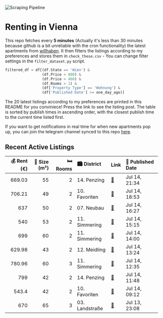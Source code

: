 ![Scraping Pipeline](https://github.com/AthomsG/renting-in-vienna/actions/workflows/run_pipeline.yml/badge.svg)


# Renting in Vienna

This repo fetches every **5 minutes** (Actually it's less than 30 minutes because github is a bit unreliable with the cron functionality) the latest apartments from [willhaben](https://www.willhaben.at/).
It then filters the listings according to my preferences and stores them in `check_these.csv` - You can change filter settings in the `filter_dataset.py` script.

```python
filtered_df = df[(df.State == 'Wien') & 
                 (df.Price < 800) &
                 (df.Price > 400) &
                 (df.Rooms > 1) &
                 (df['Property Type'] == 'Wohnung') &
                 (df['Published Date'] >= one_day_ago)]
```

The 20 latest listings according to my preferences are printed in this README for you conviniece! Press the link to see the listing post.
The table is sorted by publish times in ascending order, with the closest publish time to the current time listed first.

If you want to get notifications in real time for when new apartments pop up, you can join the telegram channel synced to this repo [here](https://t.me/+1HPAYOf5BSsyNTlk).

## Recent Active Listings

|   💰 Rent (€) |   📏 Size (m²) |   🛏️ Rooms | 🏙️ District    | Link                                                                                                                                                                                                                   | 📅 Published Date   |
|-------------:|--------------:|-----------:|:---------------|:-----------------------------------------------------------------------------------------------------------------------------------------------------------------------------------------------------------------------|:-------------------|
|       669.03 |            55 |          2 | 14. Penzing    | [🔗](https://www.willhaben.at/iad/immobilien/d/mietwohnungen/wien/wien-1140-penzing/perfekt-gelegene-2-zimmer-wohnung-//-unbefristet-oder-befristet-zu-vermieten-1807268970/)                                           | Jul 14, 21:34      |
|       706.21 |            49 |          2 | 10. Favoriten  | [🔗](https://www.willhaben.at/iad/immobilien/d/mietwohnungen/wien/wien-1100-favoriten/dachterrassenhit-mit-sch%C3%B6nem-ausblick-1315855809/)                                                                           | Jul 14, 18:53      |
|       637    |            50 |          2 | 07. Neubau     | [🔗](https://www.willhaben.at/iad/immobilien/d/mietwohnungen/wien/wien-1070-neubau/neu-sanierte-unbefristete-hauptmietwohnung-in-1070-wien-1120490082/)                                                                 | Jul 14, 16:27      |
|       540    |            53 |          2 | 11. Simmering  | [🔗](https://www.willhaben.at/iad/immobilien/d/mietwohnungen/wien/wien-1110-simmering/gemeindebauwohnung-direktvergabe-1953876125/)                                                                                     | Jul 14, 15:15      |
|       699    |            60 |          2 | 11. Simmering  | [🔗](https://www.willhaben.at/iad/immobilien/d/mietwohnungen/wien/wien-1110-simmering/u3-zippererstre%C3%9Fe/-wg-eignung%21-unbefristete-60-m2-altbaumiete-2-getrennte-zimmer-fliesenbad-gesamtmiete-699---2119024194/) | Jul 14, 14:00      |
|       629.98 |            43 |          2 | 12. Meidling   | [🔗](https://www.willhaben.at/iad/immobilien/d/mietwohnungen/wien/wien-1120-meidling/unbefristete-hauptmietwohnung-in-1120-wien-1252368445/)                                                                            | Jul 14, 13:24      |
|       780.96 |            60 |          3 | 11. Simmering  | [🔗](https://www.willhaben.at/iad/immobilien/d/mietwohnungen/wien/wien-1110-simmering/n%C3%A4he-u3-enkplatz---ruhige-altbauwohnung---2-zimmer-%2B-wohnk%C3%BCche---unbefristet-2022015826/)                             | Jul 14, 12:35      |
|       799    |            42 |          2 | 14. Penzing    | [🔗](https://www.willhaben.at/iad/immobilien/d/mietwohnungen/wien/wien-1140-penzing/sch%C3%B6ne-2-zimmer-garten-wohnung-in-traumhafter-lage---nur-5min-zur-u3-entfernt-%28ab-01.10.2025%29-2012875495/)                 | Jul 14, 11:48      |
|       543.4  |            42 |          2 | 10. Favoriten  | [🔗](https://www.willhaben.at/iad/immobilien/d/mietwohnungen/wien/wien-1100-favoriten/sanierte-2-zimmerwohnung-n%C3%A4he-amalienbad-1429360799/)                                                                        | Jul 14, 09:12      |
|       670    |            65 |          3 | 03. Landstraße | [🔗](https://www.willhaben.at/iad/immobilien/d/mietwohnungen/wien/wien-1030-landstra%C3%9Fe/direktvergabe-wiener-wohnen-vormerkschein-vor-05/2024-912697125/)                                                           | Jul 13, 23:08      |
